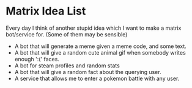 Matrix Idea List
================

Every day I think of another stupid idea which I want to make a matrix bot/service for. (Some of them may be sensible)

* A bot that will generate a meme given a meme code, and some text.
* A bot that will give a random cute animal gif when somebody writes enough ':(' faces.
* A bot for steam profiles and random stats
* A bot that will give a random fact about the querying user.
* A service that allows me to enter a pokemon battle with any user.  
